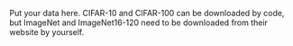 Put your data here. CIFAR-10 and CIFAR-100 can be downloaded by code, but ImageNet and ImageNet16-120 need to be downloaded from their website by yourself.